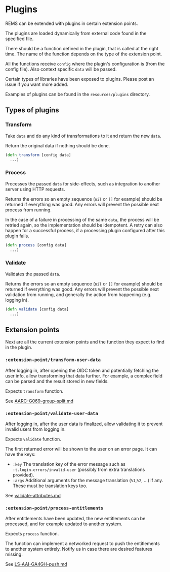 # Plugins

REMS can be extended with plugins in certain extension points.

The plugins are loaded dynamically from external code found in the specified file.

There should be a function defined in the plugin, that is called at the right time. The name of the function
depends on the type of the extension point.

All the functions receive `config` where the plugin's configuration is (from the config file). Also context
specific `data` will be passed.

Certain types of libraries have been exposed to plugins. Please post an issue if you want more added.

Examples of plugins can be found in the `resources/plugins` directory.

## Types of plugins

### Transform

Take `data` and do any kind of transformations to it and return the new `data`.

Return the original data if nothing should be done.

```clj
(defn transform [config data]
  ...)
```

### Process

Processes the passed `data` for side-effects, such as integration to another server using HTTP requests.

Returns the errors so an empty sequence (`nil` or `[]` for example) should be returned if everything was good.
Any errors will prevent the possible next process from running.

In the case of a failure in processing of the same `data`, the process will be retried again, so the implementation should be idempotent. A retry can also happen for a successful process, if a processing plugin configured after this plugin fails.

```clj
(defn process [config data]
  ...)
```

### Validate

Validates the passed `data`.

Returns the errors so an empty sequence (`nil` or `[]` for example) should be returned if everything was good.
Any errors will prevent the possible next validation from running, and generally the action from happening (e.g. logging in).

```clj
(defn validate [config data]
  ...)
```

## Extension points

Next are all the current extension points and the function they expect to find in the plugin.

### `:extension-point/transform-user-data`

After logging in, after opening the OIDC token and potentially fetching the user info, allow transforming that data further. For example, a complex field can be parsed and the result stored in new fields.

Expects `transform` function.

See [AARC-G069-group-split.md](../resources/plugins/AARC-G069-group-split.md)

### `:extension-point/validate-user-data`

After logging in, after the user data is finalized, allow validating it to prevent invalid users from logging in.

Expects `validate` function.

The first returned error will be shown to the user on an error page. It can have the keys:
- `:key` The translation key of the error message such as `:t.login.errors/invalid-user` (possibly from extra translations provided).
- `:args` Additional arguments for the message translation (`%1`,`%2`, ...) if any. These must be translation keys too.

See [validate-attributes.md](../resources/plugins/validate-attributes.md)

### `:extension-point/process-entitlements`

After entitlements have been updated, the new entitlements can be processed, and for example updated to
another system.

Expects `process` function.

The function can implement a networked request to push the entitlements to another system entirely. Notify us in case there are desired features missing.

See [LS-AAI-GA4GH-push.md](../resources/plugins/LS-AAI-GA4GH-push.md)
